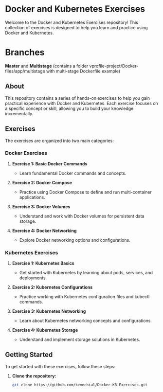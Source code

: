 # Docker and Kubernetes Exercises

Welcome to the Docker and Kubernetes Exercises repository! This collection of exercises is designed to help you learn and practice using Docker and Kubernetes.

# Branches

**Master** and **Multistage** (contains a folder vprofile-project/Docker-files/app/multistage with multi-stage Dockerfile example)

## About

This repository contains a series of hands-on exercises to help you gain practical experience with Docker and Kubernetes. Each exercise focuses on a specific concept or skill, allowing you to build your knowledge incrementally.

## Exercises

The exercises are organized into two main categories:

### Docker Exercises

1. **Exercise 1: Basic Docker Commands**
   - Learn fundamental Docker commands and concepts.

2. **Exercise 2: Docker Compose**
   - Practice using Docker Compose to define and run multi-container applications.

3. **Exercise 3: Docker Volumes**
   - Understand and work with Docker volumes for persistent data storage.

4. **Exercise 4: Docker Networking**
   - Explore Docker networking options and configurations.

### Kubernetes Exercises

1. **Exercise 1: Kubernetes Basics**
   - Get started with Kubernetes by learning about pods, services, and deployments.

2. **Exercise 2: Kubernetes Configurations**
   - Practice working with Kubernetes configuration files and kubectl commands.

3. **Exercise 3: Kubernetes Networking**
   - Learn about Kubernetes networking concepts and configurations.

4. **Exercise 4: Kubernetes Storage**
   - Understand and implement storage solutions in Kubernetes.

## Getting Started

To get started with these exercises, follow these steps:

1. **Clone the repository:**
   ```bash
   git clone https://github.com/kemechial/Docker-K8-Exercises.git
